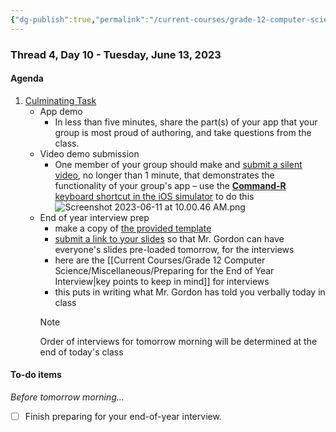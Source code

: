 ```yaml
---
{"dg-publish":true,"permalink":"/current-courses/grade-12-computer-science/thread-4/day-10/","dgHomeLink":false}
---
```


### Thread 4, Day 10 - Tuesday, June 13, 2023
#### Agenda

1. [Culminating Task](https://drive.google.com/file/d/1GwghXQoAbWKPtktJqnWASLAaNNkgSr4l/view?usp=share_link)
	- App demo
		- In less than five minutes, share the part(s) of your app that your group is most proud of authoring, and take questions from the class.
	- Video demo submission
		- One member of your group should make and [submit a silent video](https://docs.google.com/forms/d/e/1FAIpQLSd9VzvXkeUZuZf5B5pesLiSyEtgmBJvc7gTQVHoSz-1PT8xXg/viewform), no longer than 1 minute, that demonstrates the functionality of your group's app – use the [**Command-R** keyboard shortcut in the iOS simulator](https://developer.apple.com/documentation/xcode/capturing-screenshots-and-videos-from-simulator) to do this
		  ![Screenshot 2023-06-11 at 10.00.46 AM.png](/img/user/Attachments/Screenshot%202023-06-11%20at%2010.00.46%20AM.png)
	- End of year interview prep
		- make a copy of [the provided template](https://docs.google.com/presentation/d/1s2cOIdcSdpdGBn9mpxPBmNhGdZVwZx6ZaYtzk1ioVf0/copy)
		- [submit a link to your slides](https://docs.google.com/forms/d/e/1FAIpQLSeI2fj5btve10esQADv1x_pSOfA_mmyirXIkat9064Lx3gJFw/viewform) so that Mr. Gordon can have everyone's slides pre-loaded tomorrow, for the interviews
		- here are the [[Current Courses/Grade 12 Computer Science/Miscellaneous/Preparing for the End of Year Interview\|key points to keep in mind]] for interviews 
		- this puts in writing what Mr. Gordon has told you verbally today in class
		> [!NOTE]
		> Order of interviews for tomorrow morning will be determined at the end of today's class

#### To-do items

*Before tomorrow morning...*

- [ ] Finish preparing for your end-of-year interview.